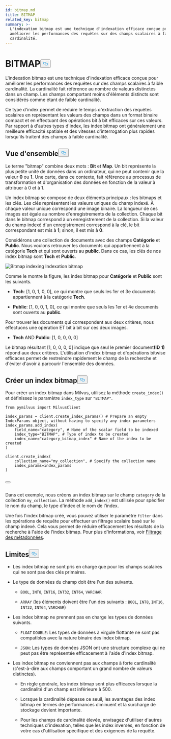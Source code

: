 ```yaml
---
id: bitmap.md
title: BITMAP
related_key: bitmap
summary: >-
  L'indexation bitmap est une technique d'indexation efficace conçue pour
  améliorer les performances des requêtes sur des champs scalaires à faible
  cardinalité.
---
```

<h1 id="BITMAP​" class="common-anchor-header">BITMAP<button data-href="#BITMAP​" class="anchor-icon" translate="no">
      <svg translate="no"
        aria-hidden="true"
        focusable="false"
        height="20"
        version="1.1"
        viewBox="0 0 16 16"
        width="16"
      >
        <path
          fill="#0092E4"
          fill-rule="evenodd"
          d="M4 9h1v1H4c-1.5 0-3-1.69-3-3.5S2.55 3 4 3h4c1.45 0 3 1.69 3 3.5 0 1.41-.91 2.72-2 3.25V8.59c.58-.45 1-1.27 1-2.09C10 5.22 8.98 4 8 4H4c-.98 0-2 1.22-2 2.5S3 9 4 9zm9-3h-1v1h1c1 0 2 1.22 2 2.5S13.98 12 13 12H9c-.98 0-2-1.22-2-2.5 0-.83.42-1.64 1-2.09V6.25c-1.09.53-2 1.84-2 3.25C6 11.31 7.55 13 9 13h4c1.45 0 3-1.69 3-3.5S14.5 6 13 6z"
        ></path>
      </svg>
    </button></h1><p>L'indexation bitmap est une technique d'indexation efficace conçue pour améliorer les performances des requêtes sur des champs scalaires à faible cardinalité. La cardinalité fait référence au nombre de valeurs distinctes dans un champ. Les champs comportant moins d'éléments distincts sont considérés comme étant de faible cardinalité.</p>
<p>Ce type d'index permet de réduire le temps d'extraction des requêtes scalaires en représentant les valeurs des champs dans un format binaire compact et en effectuant des opérations bit à bit efficaces sur ces valeurs. Par rapport à d'autres types d'index, les index bitmap ont généralement une meilleure efficacité spatiale et des vitesses d'interrogation plus rapides lorsqu'ils traitent des champs à faible cardinalité.</p>
<h2 id="Overview" class="common-anchor-header">Vue d'ensemble<button data-href="#Overview" class="anchor-icon" translate="no">
      <svg translate="no"
        aria-hidden="true"
        focusable="false"
        height="20"
        version="1.1"
        viewBox="0 0 16 16"
        width="16"
      >
        <path
          fill="#0092E4"
          fill-rule="evenodd"
          d="M4 9h1v1H4c-1.5 0-3-1.69-3-3.5S2.55 3 4 3h4c1.45 0 3 1.69 3 3.5 0 1.41-.91 2.72-2 3.25V8.59c.58-.45 1-1.27 1-2.09C10 5.22 8.98 4 8 4H4c-.98 0-2 1.22-2 2.5S3 9 4 9zm9-3h-1v1h1c1 0 2 1.22 2 2.5S13.98 12 13 12H9c-.98 0-2-1.22-2-2.5 0-.83.42-1.64 1-2.09V6.25c-1.09.53-2 1.84-2 3.25C6 11.31 7.55 13 9 13h4c1.45 0 3-1.69 3-3.5S14.5 6 13 6z"
        ></path>
      </svg>
    </button></h2><p>Le terme "bitmap" combine deux mots : <strong>Bit</strong> et <strong>Map</strong>. Un bit représente la plus petite unité de données dans un ordinateur, qui ne peut contenir que la valeur <strong>0</strong> ou <strong>1</strong>. Une carte, dans ce contexte, fait référence au processus de transformation et d'organisation des données en fonction de la valeur à attribuer à 0 et à 1.</p>
<p>Un index bitmap se compose de deux éléments principaux : les bitmaps et les clés. Les clés représentent les valeurs uniques du champ indexé. À chaque valeur unique correspond une image binaire. La longueur de ces images est égale au nombre d'enregistrements de la collection. Chaque bit dans le bitmap correspond à un enregistrement de la collection. Si la valeur du champ indexé d'un enregistrement correspond à la clé, le bit correspondant est mis à <strong>1</strong>; sinon, il est mis à <strong>0</strong>.</p>
<p>Considérons une collection de documents avec des champs <strong>Catégorie</strong> et <strong>Public</strong>. Nous voulons retrouver les documents qui appartiennent à la catégorie <strong>Tech</strong> et qui sont ouverts au <strong>public</strong>. Dans ce cas, les clés de nos index bitmap sont <strong>Tech</strong> et <strong>Public</strong>.</p>
<p>
  
   <span class="img-wrapper"> <img translate="no" src="/docs/v2.5.x/assets/bitmap.png" alt="Bitmap indexing" class="doc-image" id="bitmap-indexing" />
   </span> <span class="img-wrapper"> <span>Indexation bitmap</span> </span></p>
<p>Comme le montre la figure, les index bitmap pour <strong>Catégorie</strong> et <strong>Public</strong> sont les suivants.</p>
<ul>
<li><p><strong>Tech</strong>: [1, 0, 1, 0, 0], ce qui montre que seuls les 1er et 3e documents appartiennent à la catégorie <strong>Tech</strong>.</p></li>
<li><p><strong>Public</strong>: [1, 0, 0, 1, 0], ce qui montre que seuls les 1er et 4e documents sont ouverts au <strong>public</strong>.</p></li>
</ul>
<p>Pour trouver les documents qui correspondent aux deux critères, nous effectuons une opération ET bit à bit sur ces deux images.</p>
<ul>
<li><strong>Tech</strong> AND <strong>Public</strong>: [1, 0, 0, 0, 0]</li>
</ul>
<p>Le bitmap résultant [1, 0, 0, 0, 0] indique que seul le premier document<strong>(ID</strong> <strong>1)</strong> répond aux deux critères. L'utilisation d'index bitmap et d'opérations bitwise efficaces permet de restreindre rapidement le champ de la recherche et d'éviter d'avoir à parcourir l'ensemble des données.</p>
<h2 id="Create-a-bitmap-index" class="common-anchor-header">Créer un index bitmap<button data-href="#Create-a-bitmap-index" class="anchor-icon" translate="no">
      <svg translate="no"
        aria-hidden="true"
        focusable="false"
        height="20"
        version="1.1"
        viewBox="0 0 16 16"
        width="16"
      >
        <path
          fill="#0092E4"
          fill-rule="evenodd"
          d="M4 9h1v1H4c-1.5 0-3-1.69-3-3.5S2.55 3 4 3h4c1.45 0 3 1.69 3 3.5 0 1.41-.91 2.72-2 3.25V8.59c.58-.45 1-1.27 1-2.09C10 5.22 8.98 4 8 4H4c-.98 0-2 1.22-2 2.5S3 9 4 9zm9-3h-1v1h1c1 0 2 1.22 2 2.5S13.98 12 13 12H9c-.98 0-2-1.22-2-2.5 0-.83.42-1.64 1-2.09V6.25c-1.09.53-2 1.84-2 3.25C6 11.31 7.55 13 9 13h4c1.45 0 3-1.69 3-3.5S14.5 6 13 6z"
        ></path>
      </svg>
    </button></h2><p>Pour créer un index bitmap dans Milvus, utilisez la méthode <code translate="no">create_index()</code> et définissez le paramètre <code translate="no">index_type</code> sur <code translate="no">&quot;BITMAP&quot;</code>.</p>
<pre><code translate="no" class="language-python"><span class="hljs-keyword">from</span> pymilvus <span class="hljs-keyword">import</span> MilvusClient​
​
index_params = client.create_index_params() <span class="hljs-comment"># Prepare an empty IndexParams object, without having to specify any index parameters​</span>
index_params.add_index(​
    field_name=<span class="hljs-string">&quot;category&quot;</span>, <span class="hljs-comment"># Name of the scalar field to be indexed​</span>
    index_type=<span class="hljs-string">&quot;BITMAP&quot;</span>, <span class="hljs-comment"># Type of index to be created​</span>
    index_name=<span class="hljs-string">&quot;category_bitmap_index&quot;</span> <span class="hljs-comment"># Name of the index to be created​</span>
)​
​
client.create_index(​
    collection_name=<span class="hljs-string">&quot;my_collection&quot;</span>, <span class="hljs-comment"># Specify the collection name​</span>
    index_params=index_params​
)​

<button class="copy-code-btn"></button></code></pre>
<p>Dans cet exemple, nous créons un index bitmap sur le champ <code translate="no">category</code> de la collection <code translate="no">my_collection</code>. La méthode <code translate="no">add_index()</code> est utilisée pour spécifier le nom du champ, le type d'index et le nom de l'index.</p>
<p>Une fois l'index bitmap créé, vous pouvez utiliser le paramètre <code translate="no">filter</code> dans les opérations de requête pour effectuer un filtrage scalaire basé sur le champ indexé. Cela vous permet de réduire efficacement les résultats de la recherche à l'aide de l'index bitmap. Pour plus d'informations, voir <a href="/docs/fr/boolean.md">Filtrage des métadonnées</a>.</p>
<h2 id="Limits" class="common-anchor-header">Limites<button data-href="#Limits" class="anchor-icon" translate="no">
      <svg translate="no"
        aria-hidden="true"
        focusable="false"
        height="20"
        version="1.1"
        viewBox="0 0 16 16"
        width="16"
      >
        <path
          fill="#0092E4"
          fill-rule="evenodd"
          d="M4 9h1v1H4c-1.5 0-3-1.69-3-3.5S2.55 3 4 3h4c1.45 0 3 1.69 3 3.5 0 1.41-.91 2.72-2 3.25V8.59c.58-.45 1-1.27 1-2.09C10 5.22 8.98 4 8 4H4c-.98 0-2 1.22-2 2.5S3 9 4 9zm9-3h-1v1h1c1 0 2 1.22 2 2.5S13.98 12 13 12H9c-.98 0-2-1.22-2-2.5 0-.83.42-1.64 1-2.09V6.25c-1.09.53-2 1.84-2 3.25C6 11.31 7.55 13 9 13h4c1.45 0 3-1.69 3-3.5S14.5 6 13 6z"
        ></path>
      </svg>
    </button></h2><ul>
<li><p>Les index bitmap ne sont pris en charge que pour les champs scalaires qui ne sont pas des clés primaires.</p></li>
<li><p>Le type de données du champ doit être l'un des suivants.</p>
<ul>
<li><p><code translate="no">BOOL</code>, <code translate="no">INT8</code>, <code translate="no">INT16</code>, <code translate="no">INT32</code>, <code translate="no">INT64</code>, <code translate="no">VARCHAR</code></p></li>
<li><p><code translate="no">ARRAY</code> (les éléments doivent être l'un des suivants : <code translate="no">BOOL</code>, <code translate="no">INT8</code>, <code translate="no">INT16</code>, <code translate="no">INT32</code>, <code translate="no">INT64</code>, <code translate="no">VARCHAR</code>)</p></li>
</ul></li>
<li><p>Les index bitmap ne prennent pas en charge les types de données suivants.</p>
<ul>
<li><p><code translate="no">FLOAT</code> <code translate="no">DOUBLE</code>: Les types de données à virgule flottante ne sont pas compatibles avec la nature binaire des index bitmap.</p></li>
<li><p><code translate="no">JSON</code>: Les types de données JSON ont une structure complexe qui ne peut pas être représentée efficacement à l'aide d'index bitmap.</p></li>
</ul></li>
<li><p>Les index bitmap ne conviennent pas aux champs à forte cardinalité (c'est-à-dire aux champs comportant un grand nombre de valeurs distinctes).</p>
<ul>
<li><p>En règle générale, les index bitmap sont plus efficaces lorsque la cardinalité d'un champ est inférieure à 500.</p></li>
<li><p>Lorsque la cardinalité dépasse ce seuil, les avantages des index bitmap en termes de performances diminuent et la surcharge de stockage devient importante.</p></li>
<li><p>Pour les champs de cardinalité élevée, envisagez d'utiliser d'autres techniques d'indexation, telles que les index inversés, en fonction de votre cas d'utilisation spécifique et des exigences de la requête.</p></li>
</ul></li>
</ul>
